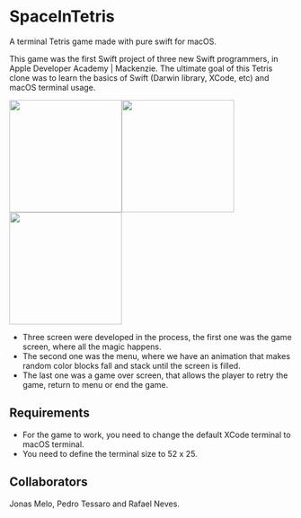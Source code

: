 # SpaceInTetris
A terminal Tetris game made with pure swift for macOS.

This game was the first Swift project of three new Swift programmers, in Apple Developer Academy | Mackenzie.
The ultimate goal of this Tetris clone was to learn the basics of Swift (Darwin library, XCode, etc) and macOS terminal usage.

<!DOCTYPE html>
<html lang="en">
<head>
    <meta charset="UTF-8">
    <meta http-equiv="X-UA-Compatible" content="IE=edge">
    <meta name="viewport" content="width=device-width, initial-scale=1.0">
</head>
<body>
    <img src="https://github.com/user-attachments/assets/83b4b10a-46b4-4042-a1fe-0cdce4d55910" width="200"><img src="https://github.com/user-attachments/assets/b104d079-5176-4ab6-bbf9-17d1e33e3280" width="200"><img src="https://github.com/user-attachments/assets/2585dfe6-9c14-44c4-b918-fceb84101154" width="200">
    <br/>
    <ul>
        <li> Three screen were developed in the process, the first one was the game screen, where all the magic happens.</li> 
        <li> The second one was the menu, where we have an animation that makes random color blocks fall and stack until the screen is filled.</li>
        <li> The last one was a game over screen, that allows the player to retry the game, return to menu or end the game.</li>
    </ul>
    <h2>Requirements</h2>
    <ul>
        <li> For the game to work, you need to change the default XCode terminal to macOS terminal.</li>
        <li> You need to define the terminal size to 52 x 25.</li>
    </ul>
    <h2>Collaborators</h2>
    <p>Jonas Melo, Pedro Tessaro and Rafael Neves.</p>
</body>
</html>

